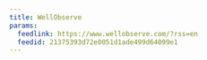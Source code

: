 ```yaml
---
title: WellObserve
params:
  feedlink: https://www.wellobserve.com/?rss=en
  feedid: 21375393d72e0051d1ade499d64099e1
---
```


